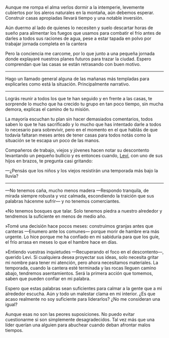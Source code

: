 Aunque me rompa el alma verlos dormir a la intemperie, levemente cubiertos por los aleros naturales en la montaña, aún debemos esperar. Construir casas apropiadas llevará tiempo y una notable inversión.

Aún duermo al lado de quienes lo necesiten y suelo descartar horas de sueño para alimentar los fuegos que usamos para combatir el frío antes de darles a todos sus raciones de agua, pese a estar tapada en polvo por trabajar jornada completa en la cantera

Pero la conciencia me carcome, por lo que junto a una pequeña jornada donde explayaré nuestros planes futuros para trazar la ciudad. Espero comprendan que las casas se están retrasando con buen motivo.

---

Hago un llamado general alguna de las mañanas más templadas para explicarles como está la situación. Principalmente narrativo.

---

Lográs reunir a todos los que te han seguido y en frente a las casas, te sorprende lo mucho que ha crecido tu grupo en tan poco tiempo, sin mucha demora, explicas el camino de tu misión.

La mayoría escuchan tu plan sin hacer demasiados comentarios, todos saben lo que te has sacrificado y lo mucho que has intentado darle a todos lo necesario para sobrevivir, pero en el momento en el que hablás de que todavía faltaran meses antes de tener casas para todos notás como la situación se te escapa un poco de las manos.

Compañeros de trabajo, viejos y jóvenes hacen notar su descontento levantando un pequeño bullicio y es entonces cuando, [Leví](https://pbs.twimg.com/media/EsZWPlnXAAASgfp.jpg:large),  con uno de sus hijos en brazos, te pregunta casi gritando: 

—¿Pensás que los niños y los viejos resistirán una temporada más bajo la lluvia? 

---

—No tenemos caña, mucho menos madera —Respondo tranquila, de mirada siempre robusta y voz calmada, escondiendo la traición que sus palabras hácenme sufrir— y no tenemos comerciantes.

«No tenemos bosques que talar. Solo tenemos piedra a nuestro alrededor y tendremos la suficiente en menos de medio año.

»Tomé una decisión hace pocos meses: construimos granjas antes que canteras —Enumero ante los comunes— porque morir de hambre era más urgente. Lo hice porque me ha confiado en mi sabiduría para que los guíe, el frío arrasa en meses lo que el hambre hace en días.

»Entiendo vuestras inquietudes —Recuperando el foco en el descontento—, querido Levi. Si cualquiera desea proyectar sus ideas, solo necesita gritar mi nombre para tener mi atención, pero ahora necesitamos materiales. La temporada, cuando la cantera esté terminada y las rocas lleguen camino abajo, tendremos asentamientos. Será la primera acción que tomemos, saben que pueden confiar en mi palabra.

Espero que estas palabras sean suficientes para calmar a la gente que a mi alrededor escucha. Aún y todo un malestar clama en mi interior. ¿Es que acaso realmente no soy suficiente para liderarlos? ¿No me consideran una igual?

Aunque esas no son las peores suposiciones. No puedo evitar cuestionarme si son simplemente desagradecidos. Tal vez más que una líder querían una alguien para abuchear cuando deban afrontar malos tiempos.